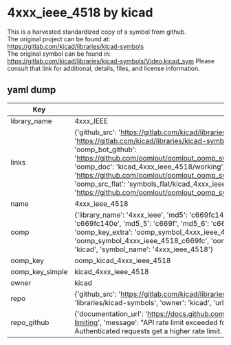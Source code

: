 # 4xxx_ieee_4518 by kicad  
This is a harvested standardized copy of a symbol from github.  
The original project can be found at:  
https://gitlab.com/kicad/libraries/kicad-symbols  
The original symbol can be found in:
https://gitlab.com/kicad/libraries/kicad-symbols/Video.kicad_sym
Please consult that link for additional, details, files, and license information.  
## yaml dump  
| Key | Value |  
| --- | --- |  
| library_name | 4xxx_IEEE |  
| links | {'github_src': 'https://gitlab.com/kicad/libraries/kicad-symbols/Video.kicad_sym', 'github_src_repo': 'https://gitlab.com/kicad/libraries/kicad-symbols', 'oomp_bot': 'kicad_4xxx_ieee_4518/working', 'oomp_bot_github': 'https://github.com/oomlout/oomlout_oomp_symbol_bot/tree/main/kicad_4xxx_ieee_4518/working', 'oomp_doc': 'kicad_4xxx_ieee_4518/working', 'oomp_doc_github': 'https://github.com/oomlout/oomlout_oomp_symbol_doc/tree/main/kicad_4xxx_ieee_4518/working', 'oomp_src_flat': 'symbols_flat/kicad_4xxx_ieee_4518/working', 'oomp_src_flat_github': 'https://github.com/oomlout/oomlout_oomp_symbol_src/tree/main/kicad_4xxx_ieee_4518/working'} |  
| name | 4xxx_ieee_4518 |  
| oomp | {'library_name': '4xxx_ieee', 'md5': 'c669fc140e8e06033c0795493454b81d', 'md5_10': 'c669fc140e', 'md5_5': 'c669f', 'md5_6': 'c669fc', 'oomp_key': 'oomp_4xxx_ieee_4518', 'oomp_key_extra': 'oomp_symbol_4xxx_ieee_4518', 'oomp_key_full': 'oomp_symbol_4xxx_ieee_4518_c669fc', 'oomp_key_simple': '4xxx_ieee_4518', 'owner_name': 'kicad', 'symbol_name': '4xxx_ieee_4518'} |  
| oomp_key | oomp_kicad_4xxx_ieee_4518 |  
| oomp_key_simple | kicad_4xxx_ieee_4518 |  
| owner | kicad |  
| repo | {'github_src': 'https://gitlab.com/kicad/libraries/kicad-symbols/Video.kicad_sym', 'name': 'libraries/kicad-symbols', 'owner': 'kicad', 'url': 'https://gitlab.com/kicad/libraries/kicad-symbols'} |  
| repo_github | {'documentation_url': 'https://docs.github.com/rest/overview/resources-in-the-rest-api#rate-limiting', 'message': "API rate limit exceeded for 84.66.173.59. (But here's the good news: Authenticated requests get a higher rate limit. Check out the documentation for more details.)"} |  

